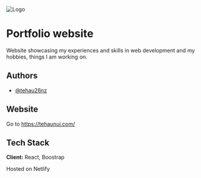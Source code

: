 ![Logo](https://tehaunui.com/assets/logos/logo-32px.png)

# Portfolio website

Website showcasing my experiences and skills in web development and my hobbies, things I am working on.

## Authors

- [@tehau26nz](https://www.github.com/tehau26nz)

## Website

Go to https://tehaunui.com/

## Tech Stack

**Client:** React, Boostrap

Hosted on Netlify
